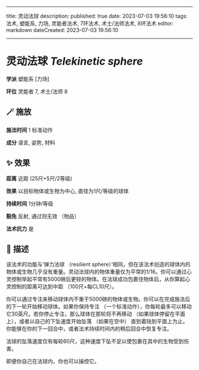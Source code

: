 
---
title: 灵动法球
description: 
published: true
date: 2023-07-03 19:56:10
tags: 法术, 塑能系, 力场, 灵能者法术, 7环法术, 术士/法师法术, 8环法术
editor: markdown
dateCreated: 2023-07-03 19:56:10

---

# **灵动法球** *Telekinetic sphere*

**学派** 塑能系 \[力场\] 

**环位** 灵能者 7, 术士/法师 8

## 🪄 施放

**施法时间** 1 标准动作

**成分** 语言, 姿势, 材料

## ✨ 效果  

**距离** 近距 (25尺+5尺/2等级) 

**效果** 以目标物体或生物为中心, 直径为1尺/等级的球体 

**持续时间** 1分钟/等级 

**豁免** 反射, 通过则无效 （物品）

**法术抗力** 是

## 📖 描述

该法术的功能与‘弹力法球 （resilient sphere）’相同，但在该法术创造的球体内的物体或生物几乎没有重量。灵动法球内的物体重量仅为平常的1/16。你可以通过心灵控制举起平常有5000磅后更轻的物体。在法球成功包裹住物体后，从你算起心灵控制的距离可达到中距 （100尺+每CL10尺）。

你可以通过专注来移动球体内不重于5000磅的物体或生物。你可以在完成施法后的下一轮开始移动球体。如果你保持专注 （一个标准动作），你每轮最多可以移动它30英尺。若你停止专注，那么球体在那轮将不再移动 （如果球体停留在平面上），或者以自己的下坠速度开始坠落 （如果在空中） 直到着陆到平面上为止。你能够在你的下一回合中，或者法术持续时间内的稍后回合中恢复专注。

法球的坠落速度仅有每轮60尺，这种速度下坠不足以使包裹在其中的生物受到伤害。

即便你自己在法球内，你也可以操控它。
    